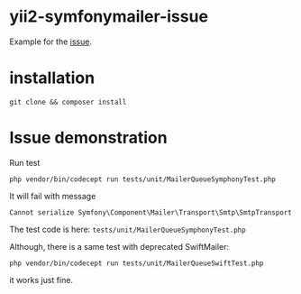 # yii2-symfonymailer-issue

Example for the [issue](https://github.com/yiisoft/yii2-symfonymailer/issues/35).

# installation

`git clone && composer install`

# Issue demonstration

Run test
 
`php vendor/bin/codecept run tests/unit/MailerQueueSymphonyTest.php`

It will fail with message

`Cannot serialize Symfony\Component\Mailer\Transport\Smtp\SmtpTransport`

The test code is here: `tests/unit/MailerQueueSymphonyTest.php`

Although, there is a same test with deprecated SwiftMailer:

`php vendor/bin/codecept run tests/unit/MailerQueueSwiftTest.php`

it works just fine.